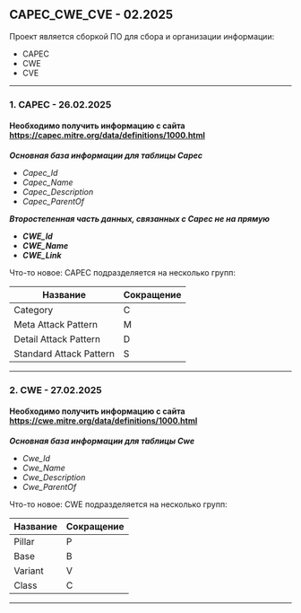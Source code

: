 ## CAPEC_CWE_CVE - 02.2025
Проект является сборкой ПО для сбора и организации информации:

- CAPEC
- CWE
- CVE

---

### 1. CAPEC - 26.02.2025

#### Необходимо получить информацию с сайта https://capec.mitre.org/data/definitions/1000.html 

***Основная база информации для таблицы Capec***
- *Capec_Id*
- *Capec_Name*
- *Capec_Description*
- *Capec_ParentOf*

***Второстепенная часть данных, связанных с Capec не на прямую***

- ***CWE_Id***
- ***CWE_Name***
- ***CWE_Link***

Что-то новое:
CAPEC подразделяется на несколько групп:

 
| Название                | Сокращение |
|-------------------------|------------|
| Category                | C          |
| Meta Attack Pattern     | M          |
| Detail Attack Pattern   | D          |
| Standard Attack Pattern | S          |


---
### 2. CWE - 27.02.2025

#### Необходимо получить информацию с сайта https://cwe.mitre.org/data/definitions/1000.html

***Основная база информации для таблицы Cwe***
- *Cwe_Id*
- *Cwe_Name*
- *Cwe_Description*
- *Cwe_ParentOf*

Что-то новое:
CWE подразделяется на несколько групп:

| Название | Сокращение |
|----------|------------|
| Pillar   | P          |
| Base     | B          |
| Variant  | V          |
| Class    | C          |

---

